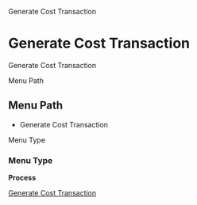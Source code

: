 
Generate Cost Transaction
# Generate Cost Transaction


Generate Cost Transaction

Menu Path
## Menu Path



- Generate Cost Transaction

Menu Type
### Menu Type

**Process**


[Generate Cost Transaction](../../process-m_costdetail-generate-cost-transaction.md)